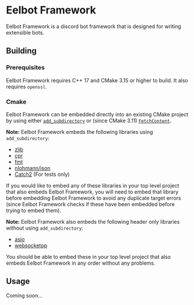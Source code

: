 # Eelbot Framework

Eelbot Framework is a discord bot framework that is designed for writing extensible bots.

## Building

### Prerequisites

Eelbot Framework requires C++ 17 and CMake 3.15 or higher to build. It also requires `openssl`.

### Cmake

Eelbot Framework can be embedded directly into an existing CMake project by using either [`add_subdirectory`](https://cmake.org/cmake/help/latest/command/add_subdirectory.html) or (since CMake 3.11) [`FetchContent`](https://cmake.org/cmake/help/latest/module/FetchContent.html).

**Note:** Eelbot Framework embeds the following libraries using `add_subdirectory`:
* [zlib](https://github.com/madler/zlib)
* [cpr](https://github.com/whoshuu/cpr)
* [fmt](https://github.com/fmtlib/fmt)
* [nlohmann/json](https://github.com/nlohmann/json)
* [Catch2](https://github.com/catchorg/Catch2) (For tests only)

If you would like to embed any of these libraries in your top level project that also embeds Eelbot Framework, you will need to embed that library before embedding Eelbot Framework to avoid any duplicate target errors (since Eelbot Framework checks if these have been embedded before trying to embed them).

**Note:** Eelbot Framework also embeds the following header only libraries without using `add_subdirectory`:
* [asio](https://github.com/chriskohlhoff/asio)
* [websocketpp](https://github.com/zaphoyd/websocketpp)

You should be able to embed these in your top level project that also embeds Eelbot Framework in any order without any problems.

## Usage

Coming soon...
